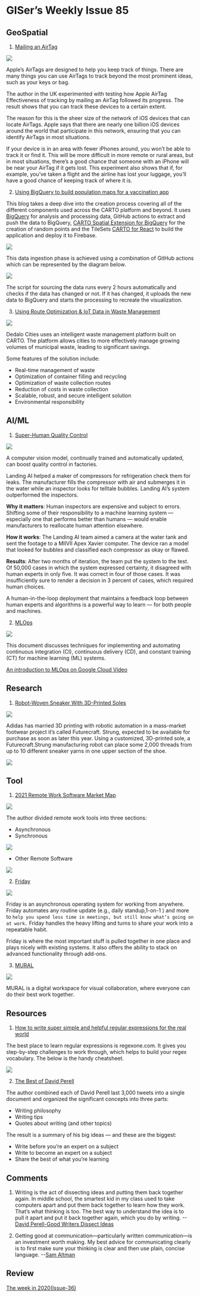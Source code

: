 # GISer’s Weekly Issue 85

## GeoSpatial

1. [Mailing an AirTag](https://www.intego.com/mac-security-blog/i-mailed-an-airtag-and-tracked-its-progress-heres-what-happened/)

![](https://www.intego.com/mac-security-blog/wp-content/uploads/2021/05/heading-north.png)

Apple’s AirTags are designed to help you keep track of things. There are many things you can use AirTags to track beyond the most prominent ideas, such as your keys or bag.

The author in the UK experimented with testing how Apple AirTag Effectiveness of tracking by mailing an AirTag followed its progress. The result shows that you can track these devices to a certain extent.

The reason for this is the sheer size of the network of iOS devices that can locate AirTags. Apple says that there are nearly one billion iOS devices around the world that participate in this network, ensuring that you can identify AirTags in most situations.

If your device is in an area with fewer iPhones around, you won’t be able to track it or find it. This will be more difficult in more remote or rural areas, but in most situations, there’s a good chance that someone with an iPhone will be near your AirTag if it gets lost. This experiment also shows that if, for example, you’ve taken a flight and the airline has lost your luggage, you’ll have a good chance of keeping track of where it is.

2. [Using BigQuery to build population maps for a vaccination app](https://carto.com/blog/how-we-developed-covid-vaccine-cloud-native-spatial-app/)

This blog takes a deep dive into the creation process covering all of the different components used across the CARTO platform and beyond. It uses [BigQuery](https://cloud.google.com/bigquery) for analysis and processing data, GitHub actions to extract and push the data to BigQuery, [CARTO Spatial Extension for BigQuery](https://docs.carto.com/spatial-extension-bq/overview/getting-started/) for the creation of random points and the TileSets
[CARTO for React](https://carto.com/blog/carto-for-react-faster-way-to-develop-spatial-applications/) to build the application and deploy it to Firebase.

![](https://carto.com/blog/img/posts/2021/2021-04-22-how-we-developed-covid-vaccine-cloud-native-spatial-app/header.png)

This data ingestion phase is achieved using a combination of GitHub actions which can be represented by the diagram below.

![](https://carto.com/blog/img/posts/2021/2021-04-22-how-we-developed-covid-vaccine-cloud-native-spatial-app/data-ingestion.png)

The script for sourcing the data runs every 2 hours automatically and checks if the data has changed or not. If it has changed, it uploads the new data to BigQuery and starts the processing to recreate the visualization.

3. [Using Route Optimization & IoT Data in Waste Management](https://carto.com/blog/using-route-optimization-iot-data-in-waste-management/)

![](https://carto.com/blog/img/posts/2021/2021-05-04-using-route-optimization-iot-data-in-waste-management/dedalo-cities-containers.png)

Dedalo Cities uses an intelligent waste management platform built on CARTO. The platform allows cities to more effectively manage growing volumes of municipal waste, leading to significant savings.

Some features of the solution include:

- Real-time management of waste
- Optimization of container filling and recycling
- Optimization of waste collection routes
- Reduction of costs in waste collection
- Scalable, robust, and secure intelligent solution
- Environmental responsibility

## AI/ML

1. [Super-Human Quality Control](https://www.deeplearning.ai/the-batch/issue-91/)

![](https://info.deeplearning.ai/hs-fs/hubfs/ezgif.com-gif-maker%20-%202021-05-11T175336.819.gif?width=1200&upscale=true&name=ezgif.com-gif-maker%20-%202021-05-11T175336.819.gif)

A computer vision model, continually trained and automatically updated, can boost quality control in factories.

Landing AI helped a maker of compressors for refrigeration check them for leaks. The manufacturer fills the compressor with air and submerges it in the water while an inspector looks for telltale bubbles. Landing AI’s system outperformed the inspectors.

**Why it matters**: Human inspectors are expensive and subject to errors. Shifting some of their responsibility to a machine learning system — especially one that performs better than humans — would enable manufacturers to reallocate human attention elsewhere.

**How it works**: The Landing AI team aimed a camera at the water tank and sent the footage to a MIIVII Apex Xavier computer. The device ran a model that looked for bubbles and classified each compressor as okay or flawed.

**Results**: After two months of iteration, the team put the system to the test. Of 50,000 cases in which the system expressed certainty, it disagreed with human experts in only five. It was correct in four of those cases. It was insufficiently sure to render a decision in 3 percent of cases, which required human choices.

A human-in-the-loop deployment that maintains a feedback loop between human experts and algorithms is a powerful way to learn — for both people and machines.

2. [MLOps](https://cloud.google.com/architecture/mlops-continuous-delivery-and-automation-pipelines-in-machine-learning)

![](https://cloud.google.com/architecture/images/mlops-continuous-delivery-and-automation-pipelines-in-machine-learning-1-elements-of-ml.png)

This document discusses techniques for implementing and automating continuous integration (CI), continuous delivery (CD), and constant training (CT) for machine learning (ML) systems.

[An introduction to MLOps on Google Cloud Video](https://www.youtube.com/watch?v=6gdrwFMaEZ0)

## Research

1. [Robot-Woven Sneaker With 3D-Printed Soles](https://spectrum.ieee.org/tech-talk/robotics/industrial-robots/adidas-futurecraft-3d-printed-robot-woven-sneaker)

![](https://spectrum.ieee.org/image/Mzc5Njc0MQ.jpeg)

Adidas has married 3D printing with robotic automation in a mass-market footwear project it’s called Futurecraft. Strung, expected to be available for purchase as soon as later this year. Using a customized, 3D-printed sole, a Futurecraft.Strung manufacturing robot can place some 2,000 threads from up to 10 different sneaker yarns in one upper section of the shoe.

![](https://spectrum.ieee.org/image/Mzc5Njc3MQ.jpeg)

## Tool

1. [2021 Remote Work Software Market Map](https://friday.app/remote-work/market-map)

![](https://friday.app/_next/image?url=https%3A%2F%2Fimages.prismic.io%2Ffriday-marketing%2Fa5b069db-1f3a-4613-a99e-3072f1d4c4ca_Remote_Map-1-Asynchronous%2BTools.png%3Fauto%3Dcompress%2Cformat&w=3840&q=75)

The author divided remote work tools into three sections:

- Asynchronous
- Synchronous

![](https://friday.app/_next/image?url=https%3A%2F%2Fimages.prismic.io%2Ffriday-marketing%2F071ca4ad-ba76-4afd-abf6-cbf8c12815f7_Remote-Map-2-Synchronous%2BTools.png%3Fauto%3Dcompress%2Cformat&w=1920&q=75)

- Other Remote Software

![](https://friday.app/_next/image?url=https%3A%2F%2Fimages.prismic.io%2Ffriday-marketing%2F3045e46e-4768-445d-a252-fce03f3cb6f3_Remote_Map-Other-Tools.png%3Fauto%3Dcompress%2Cformat&w=1920&q=75)

2. [Friday](https://friday.app/templates)

![](https://friday.app/_next/image?url=https%3A%2F%2Fprismic-io.s3.amazonaws.com%2Ffriday-marketing%2Fa89c8c6a-f742-46b0-8f35-99ebc31648e3_Automate%2Bplanning%2Band%2Breflection.png&w=3840&q=75)

Friday is an asynchronous operating system for working from anywhere. Friday automates any routine update (e.g., daily standup,1-on-1 ) and more to `help you spend less time in meetings, but still know what’s going on at work.` Friday handles the heavy lifting and turns to share your work into a repeatable habit.

Friday is where the most important stuff is pulled together in one place and plays nicely with existing systems. It also offers the ability to stack on advanced functionality through add-ons.

3. [MURAL](https://www.mural.co/)

![](https://media2.giphy.com/media/LRg9XJYtASvmpFc27A/giphy.gif?cid=ecf05e47uffhcquzyfvt7qann0v3y2ghvs7mddrl0zm2fumr&rid=giphy.gif&ct=g)

MURAL is a digital workspace for visual collaboration, where everyone can do their best work together.

## Resources

1. [How to write super simple and helpful regular expressions for the real world](https://zellwk.com/blog/simple-real-world-regex/?ck_subscriber_id=170842630)

The best place to learn regular expressions is regexone.com. It gives you step-by-step challenges to work through, which helps to build your regex vocabulary. The below is the handy cheatsheet.

![](https://zellwk.com/images/2021/real-world-regex/regex-cheatsheet.png)

2. [The Best of David Perell](https://letter.substack.com/p/the-best-of-david-perell-big-ideas)

The author combined each of David Perell last 3,000 tweets into a single document and organized the significant concepts into three parts:

- Writing philosophy
- Writing tips
- Quotes about writing (and other topics)

The result is a summary of his big ideas — and these are the biggest:

- Write before you’re an expert on a subject
- Write to become an expert on a subject
- Share the best of what you’re learning

## Comments

1. Writing is the act of dissecting ideas and putting them back together again.
   In middle school, the smartest kid in my class used to take computers apart and put them back together to learn how they work. That’s what thinking is too. The best way to understand the idea is to pull it apart and put it back together again, which you do by writing.
   --[David Perell-​Good Writers Dissect Ideas](https://perell.com/monday-musings/)

2. Getting good at communication—particularly written communication—is an investment worth making. My best advice for communicating clearly is to first make sure your thinking is clear and then use plain, concise language.
   --[Sam Altman](https://letter.substack.com/p/the-best-of-david-perell-big-ideas)

## Review

[The week in 2020(Issue-36)](https://github.com/lkcozy/weekly/blob/master/docs/2020/issue-36.md)
